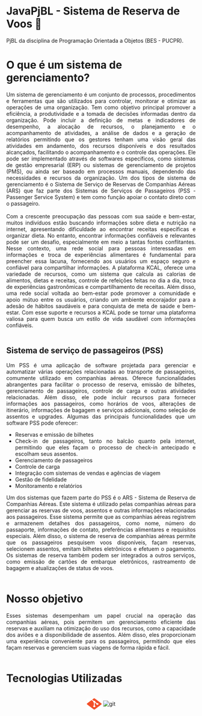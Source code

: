 # JavaPjBL - Sistema de Reserva de Voos 🛫
PjBL da disciplina de Programação Orientada a Objetos (BES - PUCPR).

# O que é um sistema de gerenciamento? 
<div style="text-align: justify">
Um sistema de gerenciamento é um conjunto de processos, procedimentos e ferramentas que são utilizados para controlar, monitorar e otimizar as operações de uma organização. Tem como objetivo principal promover a eficiência, a produtividade e a tomada de decisões informadas dentro da organização. 
Pode incluir a definição de metas e indicadores de desempenho, a alocação de recursos, o planejamento e o acompanhamento de atividades, a análise de dados e a geração de relatórios permitindo que os gestores tenham uma visão geral das atividades em andamento, dos recursos disponíveis e dos resultados alcançados, facilitando o acompanhamento e o controle das operações.
Ele pode ser implementado através de softwares específicos, como sistemas de gestão empresarial (ERP) ou sistemas de gerenciamento de projetos (PMS), ou ainda ser baseado em processos manuais, dependendo das necessidades e recursos da organização. 
Um dos tipos de sistema de gerenciamento é o Sistema de Serviço de Reservas de Companhias Aéreas (ARS) que faz parte dos Sistemas de Serviços de Passageiros (PSS - Passenger Service System) e tem como função apoiar o contato direto com o passageiro.
</div>
<br>
<div style="text-align: justify">
Com a crescente preocupação das pessoas com sua saúde e bem-estar, muitos indivíduos estão buscando informações sobre dieta e nutrição na internet, apresentando dificuldade ao encontrar receitas específicas e organizar dieta. No entanto, encontrar informações confiáveis e relevantes pode ser um desafio, especialmente em meio a tantas fontes conflitantes. 
Nesse contexto, uma rede social para pessoas interessadas em informações e troca de experiências alimentares é fundamental para preencher essa lacuna, fornecendo aos usuários um espaço seguro e confiável para compartilhar informações.  A plataforma KCAL, oferece uma variedade de recursos, como um sistema que calcula   as calorias de alimentos, dietas e receitas, controle de refeições feitas no dia a dia, troca de experiências gastronômicas e compartilhamento de receitas. 
Além disso, uma rede social voltada ao bem-estar pode promover a comunidade e apoio mútuo entre os usuários, criando um ambiente encorajador para a adesão de hábitos saudáveis e para conquista de meta de saúde e bem-estar.
Com esse suporte e recursos a KCAL pode se tornar uma plataforma valiosa para quem busca um estilo de vida saudável com informações confiáveis.
</div>
<br>

## Sistema de serviço de passageiros (PSS)
<div style="text-align: justify">
Um PSS é uma aplicação de software projetada para gerenciar e automatizar várias operações relacionadas ao transporte de passageiros, comumente utilizado em companhias aéreas. Oferece funcionalidades abrangentes para facilitar o processo de reserva, emissão de bilhetes, gerenciamento de passageiros, controle de carga e outras atividades relacionadas. 
Além disso, ele pode incluir recursos para fornecer informações aos passageiros, como horários de voos, alterações de itinerário, informações de bagagem e serviços adicionais, como seleção de assentos e upgrades.
Algumas das principais funcionalidades que um software PSS pode oferecer:
<br>
<ul>
    <li>Reservas e emissão de bilhetes</i>
    <li>Check-in de passageiros, tanto no balcão quanto pela internet, permitindo que eles façam o processo de check-in antecipado e escolham seus assentos.</i>
    <li>Gerenciamento de passageiros</i>
    <li>Controle de carga</i>
    <li>Integração com sistemas de vendas e agências de viagem</i>
    <li>Gestão de fidelidade</i>
    <li>Monitoramento e relatórios</i>
</ul>
<div style="text-align: justify">
Um dos sistemas que fazem parte do PSS é o ARS - Sistema de Reserva de Companhias Aéreas. Este sistema é utilizado pelas companhias aéreas para gerenciar as reservas de voos, assentos e outras informações relacionadas aos passageiros. Esse sistema permite que as companhias aéreas registrem e armazenem detalhes dos passageiros, como nome, número do passaporte, informações de contato, preferências alimentares e requisitos especiais.
Além disso, o sistema de reserva de companhias aéreas permite que os passageiros pesquisem voos disponíveis, façam reservas, selecionem assentos, emitam bilhetes eletrônicos e efetuem o pagamento. Os sistemas de reserva também podem ser integrados a outros serviços, como emissão de cartões de embarque eletrônicos, rastreamento de bagagem e atualizações de status de voos.
</div>
<br>

# Nosso objetivo
<div style="text-align: justify">
Esses sistemas desempenham um papel crucial na operação das companhias aéreas, pois permitem um gerenciamento eficiente das reservas e auxiliam na otimização do uso dos recursos, como a capacidade dos aviões e a disponibilidade de assentos. Além disso, eles proporcionam uma experiência conveniente para os passageiros, permitindo que eles façam reservas e gerenciem suas viagens de forma rápida e fácil.
</div>
<br>

# Tecnologias Utilizadas 

<div align="center" valign="top"><br>
  <!-- <img align="center" alt="Js" height="30" width="40" src="https://raw.githubusercontent.com/devicons/devicon/master/icons/javascript/javascript-plain.svg"> -->
  <!-- <img align="center" alt="HTML" height="30" width="40" src="https://raw.githubusercontent.com/devicons/devicon/master/icons/html5/html5-original.svg"> -->
  <!-- <img align="center" alt="CSS" height="30" width="40" src="https://raw.githubusercontent.com/devicons/devicon/master/icons/css3/css3-original.svg"> -->
  <img align="center" alt="git" height="30" width="40" src="https://raw.githubusercontent.com/devicons/devicon/master/icons/git/git-original.svg">
  <!-- <img align="center" alt="Sql" height="30" width="40" src="https://raw.githubusercontent.com/devicons/devicon/master/icons/mysql/mysql-original-wordmark.svg"> -->
  <!-- <img align="center" alt="php" height="30" width="40" src="https://raw.githubusercontent.com/devicons/devicon/master/icons/php/php-original.svg"> -->
  <!-- <img align="center" alt="" height="30" width="40" src="https://raw.githubusercontent.com/devicons/devicon/master/icons/bootstrap/bootstrap-plain-wordmark.svg"> -->
  <img align="center" alt="git" height="30" width="40" src="https://cdn.jsdelivr.net/gh/devicons/devicon/icons/java/java-plain.svg" />
</div>